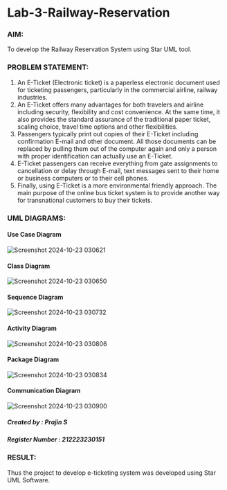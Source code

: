 # Lab-3-Railway-Reservation

### AIM:
To develop the Railway Reservation System using Star UML tool.
### PROBLEM STATEMENT:
1. An E-Ticket (Electronic ticket) is a paperless electronic document used for ticketing
passengers, particularly in the commercial airline, railway industries.
2. An E-Ticket offers many advantages for both travelers and airline including security,
flexibility and cost convenience. At the same time, it also provides the standard assurance of
the traditional paper ticket, scaling choice, travel time options and other flexibilities.
3. Passengers typically print out copies of their E-Ticket including confirmation E-mail
and other document. All those documents can be replaced by pulling them out of the computer
again and only a person with proper identification can actually use an E-Ticket.
4. E-Ticket passengers can receive everything from gate assignments to cancellation or
delay through E-mail, text messages sent to their home or business computers or to their cell
phones.
5. Finally, using E-Ticket is a more environmental friendly approach. The main purpose
of the online bus ticket system is to provide another way for transnational customers to buy
their tickets.
### UML DIAGRAMS:
#### Use Case Diagram
![Screenshot 2024-10-23 030621](https://github.com/user-attachments/assets/127a01b0-0862-4e9a-831f-faa52fd9e2de)


#### Class Diagram
![Screenshot 2024-10-23 030650](https://github.com/user-attachments/assets/c298ffdc-0116-4595-a74a-3de943ead219)


#### Sequence Diagram
![Screenshot 2024-10-23 030732](https://github.com/user-attachments/assets/9c90f6f5-bc6b-487f-a705-a7771abd9676)


#### Activity Diagram
![Screenshot 2024-10-23 030806](https://github.com/user-attachments/assets/1e2ffec8-b6d6-48e8-9da4-fc7fe5fef152)


#### Package Diagram
![Screenshot 2024-10-23 030834](https://github.com/user-attachments/assets/07d0d134-1ff5-456b-9dc3-1d80c3b8655a)


#### Communication Diagram
![Screenshot 2024-10-23 030900](https://github.com/user-attachments/assets/2e682ed3-eec6-47f8-8fab-285daf47ad35)


##### Created by : Prajin S
##### Register Number : 212223230151


### RESULT:
Thus the project to develop e-ticketing system was developed using Star UML Software.
